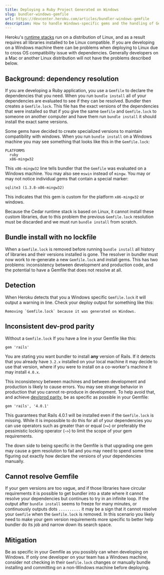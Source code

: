 ```yaml
---
title: Deploying a Ruby Project Generated on Windows
slug: bundler-windows-gemfile
url: https://devcenter.heroku.com/articles/bundler-windows-gemfile
description: How to handle Windows-specific gems and the handling of Gemfile.lock on Heroku when deploying Ruby applications.
---
```


Heroku's [runtime stacks](stack) run on a distribution of Linux, and as a result requires all libraries installed to be Linux compatible. If you are developing on a Windows machine there can be problems when deploying to Linux due to cross OS compatibility issue with dependencies. Generally developers on a Mac or another Linux distribution will not have the problems described below.

## Background: dependency resolution

If you are developing a Ruby application, you use a `Gemfile` to declare the dependencies that you need. When you run `bundle install` all of your dependencies are evaluated to see if they can be resolved. Bundler then creates a `Gemfile.lock`. This file has the exact versions of the dependencies that were installed so that if you give the same `Gemfile` and `Gemfile.lock` to someone on another computer and have them run `bundle install` it should install the exact same versions. 

Some gems have decided to create specialized versions to maintain compatibility with windows. When you run `bundle install` on a Windows machine you may see something that looks like this in the `Gemfile.lock`:

```
PLATFORMS
  ruby
  x86-mingw32
```

This `x86-mingw32` line tells bundler that the `Gemfile` was evaluated on a Windows machine. You may also see `mswin` instead of `mingw`. You may or may not notice individual gems that contain a special marker:

```
sqlite3 (1.3.8-x86-mingw32)
```

This indicates that this gem is custom for the platform `x86-mingw32` or windows. 

Because the Cedar runtime stack is based on Linux, it cannot install these custom libraries, due to this problem the previous `Gemfile.lock` resolution must be discarded and we must run `bundle install` from scratch.

## Bundle install with no lockfile

When a `Gemfile.lock` is removed before running `bundle install` all history of libraries and their versions installed is gone. The resolver in bundler must now work to re-generate a new `Gemfile.lock` and install gems. This has two problems: inconsistency between development and production code, and the potential to have a Gemfile that does not resolve at all.


## Detection

When Heroku detects that you a Windows specific `Gemfile.lock` it will output a warning in line. Check your deploy output for something like this:

```
Removing `Gemfile.lock` because it was generated on Windows.
```

## Inconsistent dev-prod parity

Without a `Gemfile.lock` If you have a line in your Gemfile like this:

```
gem 'rails'
```

You are stating you want bundler to install __any__ version of Rails. If it detects that you already have `3.2.x` installed on your local machine it may decide to use that version, where if you were to install on a co-worker's machine it may install `4.0.x`. 

This inconsistency between machines and between development and production is likely to cause errors. You may see strange behavior in production that you cannot re-produce in development. To help avoid that, and achieve [dev/prod parity](development-configuration#dev-prod-parity), be as specific as possible in your Gemfile:

```
gem 'rails', '4.0.1'
```

This guarantees that Rails 4.0.1 will be installed even if the `Gemfile.lock` is missing. While it is impossible to do this for all of your dependencies you can use operators such as greater than or equal (`>=`) or preferably the pessimistic locking operator (`~>`) to limit the scope of your gem requirements.

The down side to being specific in the Gemfile is that upgrading one gem may cause a gem resolution to fail and you may need to spend some time figuring out exactly how declare the versions of your dependencies manually.


## Cannot resolve Gemfile

If your gem versions are too vague, and if those libraries have circular requirements it is possible to get bundler into a state where it cannot resolve your dependencies but continues to try in an infinite loop. If the output after `bundle install` seems to freeze for many minutes, or continuously outputs dots `..........` it may be a sign that it cannot resolve your `Gemfile` when the `Gemfile.lock` is removed. In this scenario you likely need to make your gem version requirements more specific to better help bundler do its job and narrow down its search space.

## Mitigation

Be as specific in your Gemfile as you possibly can when developing on Windows. If only one developer on your team has a Windows machine, consider not checking in their `Gemfile.lock` changes or manually bundle installing and committing on a non-Windows machine before deploying.

  